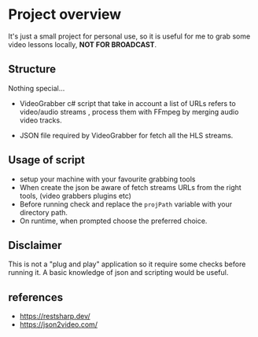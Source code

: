 ﻿# Project overview

It's just a small project for personal use, so it is useful for me 
to grab some video lessons locally, <b>NOT FOR BROADCAST</b>.

## Structure

Nothing special...
- VideoGrabber c# script that take in account a list of URLs refers 
to video/audio streams , process them with FFmpeg by merging audio video tracks.

- JSON file required by VideoGrabber for fetch all the HLS streams.

## Usage of script

- setup your machine with your favourite grabbing tools
- When create the json be aware of fetch streams URLs from the right tools, (video grabbers plugins etc)
- Before running check and replace the ```projPath``` variable with your directory path.
- On runtime, when prompted choose the preferred choice.

## Disclaimer
This is not a "plug and play" application so it require some checks before running it.
A basic knowledge of json and scripting would be useful.
## references

- https://restsharp.dev/
- https://json2video.com/
